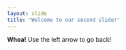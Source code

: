 ```yaml
---
layout: slide
title: "Welcome to our second slide!"
---
```

**Whoa!**
Use the left arrow to go back!
